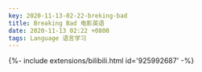 ```yaml
---
key: 2020-11-13-02-22-breking-bad
title: Breaking Bad 电影英语
date: 2020-11-13 02:22 +0800
tags: Language 语言学习
---
```


<div>{%- include extensions/bilibili.html id='925992687' -%}</div>

<!--more-->
